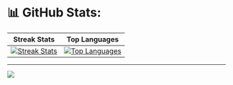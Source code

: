 <!--
## Hi there 👋

**elRapha04/elRapha04** is a ✨ _special_ ✨ repository because its `README.md` (this file) appears on your GitHub profile.

Here are some ideas to get you started:

- 🔭 I’m currently working on ...
- 🌱 I’m currently learning ...
- 👯 I’m looking to collaborate on ...
- 🤔 I’m looking for help with ...
- 💬 Ask me about ...
- 📫 How to reach me: ...
- 😄 Pronouns: ...
- ⚡ Fun fact: ...
-->

# 📊 GitHub Stats:
| Streak Stats | Top Languages |
| ------------ | ------------- |
| [![Streak Stats](https://github-readme-streak-stats.herokuapp.com/?user=elRapha04&theme=ambient_gradient&hide_border=false)](https://github.com/elRapha04) | [![Top Languages](https://github-readme-stats.vercel.app/api/top-langs/?username=elRapha04&theme=ambient_gradient&hide_border=false&include_all_commits=true&count_private=true&layout=compact)](https://github.com/elRapha04) |


---

[![](https://visitcount.itsvg.in/api?id=elRapha04&icon=0&color=0)](https://visitcount.itsvg.in)

<!-- Proudly created with GPRM ( https://gprm.itsvg.in ) -->

